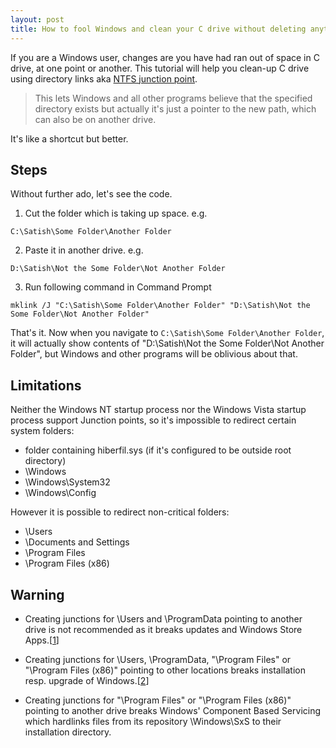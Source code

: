 ```yaml
---
layout: post
title: How to fool Windows and clean your C drive without deleting anything. Without Admin access.
---
```


If you are a Windows user, changes are you have had ran out of space in C drive, at one point or another. This tutorial will help you clean-up C drive using directory links aka [NTFS junction point](https://en.wikipedia.org/wiki/NTFS_junction_point).

>This lets Windows and all other programs believe that the specified directory exists but actually it's just a pointer to the new path, which can also be on another drive. 

It's like a shortcut but better.

## Steps
Without further ado, let's see the code.
1. Cut the folder which is taking up space. e.g.
````
C:\Satish\Some Folder\Another Folder
````
2. Paste it in another drive. e.g.
````
D:\Satish\Not the Some Folder\Not Another Folder
````
3. Run following command in Command Prompt
````
mklink /J "C:\Satish\Some Folder\Another Folder" "D:\Satish\Not the Some Folder\Not Another Folder"
````
That's it. Now when you navigate to ````C:\Satish\Some Folder\Another Folder````, it will actually show contents of "D:\Satish\Not the Some Folder\Not Another Folder", but Windows and other programs will be oblivious about that.

## Limitations
Neither the Windows NT startup process nor the Windows Vista startup process support Junction points, so it's impossible to redirect certain system folders:

* folder containing hiberfil.sys (if it's configured to be outside root directory)
* \Windows
* \Windows\System32
* \Windows\Config

However it is possible to redirect non-critical folders:

  * \Users
  * \Documents and Settings
  * \Program Files
  * \Program Files (x86)

## Warning

* Creating junctions for \Users and \ProgramData pointing to another drive is not recommended as it breaks updates and Windows Store Apps.[[1]]

* Creating junctions for \Users, \ProgramData, "\Program Files" or "\Program Files (x86)" pointing to other locations breaks installation resp. upgrade of Windows.[[2]]

* Creating junctions for "\Program Files" or "\Program Files (x86)" pointing to another drive breaks Windows' Component Based Servicing which hardlinks files from its repository \Windows\SxS to their installation directory.

[1]: https://support.microsoft.com/en-us/help/949977/relocation-of-the-users-directory-and-the-programdata-directory-to-a-d
[2]: https://support.microsoft.com/en-us/help/2876597/error-installing-windows-because-users-or-program-files-folder-redirec
